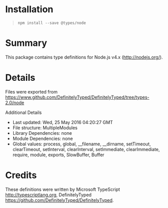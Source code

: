 # Installation
> `npm install --save @types/node`

# Summary
This package contains type definitions for Node.js v4.x (http://nodejs.org/).

# Details
Files were exported from https://www.github.com/DefinitelyTyped/DefinitelyTyped/tree/types-2.0/node

Additional Details
 * Last updated: Wed, 25 May 2016 04:20:27 GMT
 * File structure: MultipleModules
 * Library Dependencies: none
 * Module Dependencies: none
 * Global values: process, global, __filename, __dirname, setTimeout, clearTimeout, setInterval, clearInterval, setImmediate, clearImmediate, require, module, exports, SlowBuffer, Buffer

# Credits
These definitions were written by Microsoft TypeScript <http://typescriptlang.org>, DefinitelyTyped <https://github.com/DefinitelyTyped/DefinitelyTyped>.
